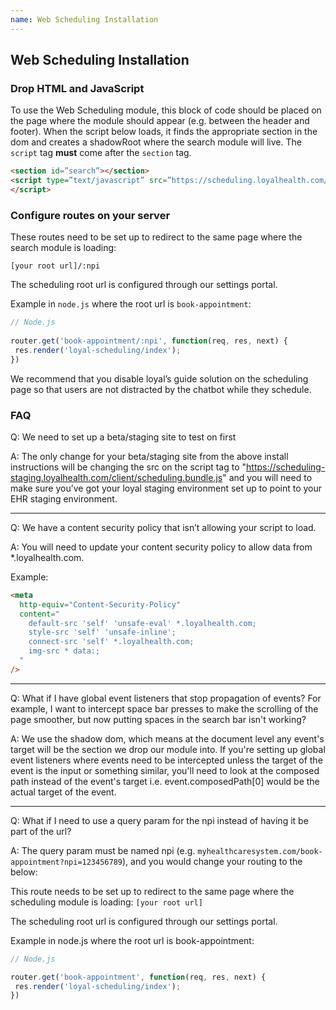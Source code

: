 ```yaml
---
name: Web Scheduling Installation
---
```


## Web Scheduling Installation

### Drop HTML and JavaScript

To use the Web Scheduling module, this block of code should be placed on the page where the module should appear (e.g. between the header and footer). When the script below loads, it finds the appropriate section in the dom and creates a shadowRoot where the search module will live. The `script` tag **must** come after the `section` tag.


```html
<section id=”search”></section>
<script type=”text/javascript” src=”https://scheduling.loyalhealth.com/client/scheduling.bundle.js” data-id=”search-client-id” data-value=”[Your Client ID]” async>
</script>
```

### Configure routes on your server

These routes need to be set up to redirect to the same page where the search module is loading:

`[your root url]/:npi`

The scheduling root url is configured through our settings portal.

Example in `node.js` where the root url is `book-appointment`:

```js
// Node.js
 
router.get('book-appointment/:npi', function(req, res, next) {
 res.render('loyal-scheduling/index');
})
```

We recommend that you disable loyal’s guide solution on the scheduling page so that users are not distracted by the chatbot while they schedule. 

### FAQ

Q: We need to set up a beta/staging site to test on first

A: The only change for your beta/staging site from the above install instructions will be changing the src on the script tag to "https://scheduling-staging.loyalhealth.com/client/scheduling.bundle.js" and you will need to make sure you’ve got your loyal staging environment set up to point to your EHR staging environment.

---

Q: We have a content security policy that isn’t allowing your script to load.

A: You will need to update your content security policy to allow data from *.loyalhealth.com.

Example:
```html
<meta
  http-equiv="Content-Security-Policy"
  content="
    default-src 'self' 'unsafe-eval' *.loyalhealth.com;
    style-src 'self' 'unsafe-inline';
    connect-src 'self' *.loyalhealth.com;
    img-src * data:; 
  "
/>
```

---

Q: What if I have global event listeners that stop propagation of events? For example, I want to intercept space bar presses to make the scrolling of the page smoother, but now putting spaces in the search bar isn't working?

A: We use the shadow dom, which means at the document level any event's target will be the section we drop our module into. If you're setting up global event listeners where events need to be intercepted unless the target of the event is the input or something similar, you'll need to look at the composed path instead of the event's target i.e. event.composedPath[0] would be the actual target of the event.

---

Q: What if I need to use a query param for the npi instead of having it be part of the url?

A: The query param must be named npi (e.g. `myhealthcaresystem.com/book-appointment?npi=123456789`), and you would change your routing to the below:

This route needs to be set up to redirect to the same page where the scheduling module is loading:
`[your root url]`

The scheduling root url is configured through our settings portal.

Example in node.js where the root url is book-appointment:
```js
// Node.js

router.get('book-appointment', function(req, res, next) {
 res.render('loyal-scheduling/index');
})
```

